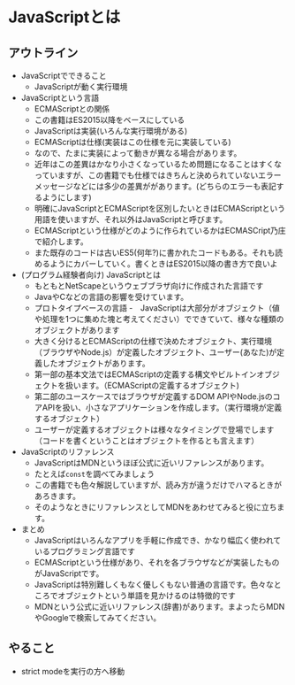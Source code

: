 # JavaScriptとは

## アウトライン

- JavaScriptでできること
    - JavaScriptが動く実行環境
- JavaScriptという言語 
    - ECMAScriptとの関係
    - この書籍はES2015以降をベースにしている
    - JavaScriptは実装(いろんな実行環境がある)
    - ECMAScriptは仕様(実装はこの仕様を元に実装している)
    - なので、たまに実装によって動きが異なる場合があります。
    - 近年はこの差異はかなり小さくなっているため問題になることはすくなっていますが、この書籍でも仕様ではきちんと決められていないエラーメッセージなどには多少の差異ががあります。(どちらのエラーも表記するようにします)
    - 明確にJavaScriptとECMAScriptを区別したいときはECMAScriptという用語を使いますが、それ以外はJavaScriptと呼びます。
    - ECMAScriptという仕様がどのように作られているかはECMASCript乃庄で紹介します。
    - また既存のコードは古いES5(何年?)に書かれたコードもある。それも読めるようにカバーしていく。書くときはES2015以降の書き方で良いよ
- (プログラム経験者向け) JavaScriptとは
    - もともとNetScapeというウェブブラザ向けに作成された言語です
    - JavaやCなどの言語の影響を受けています。
    - プロトタイプベースの言語
    -　JavaScriptは大部分がオブジェクト（値や処理を1つに集めた塊と考えてください）でできていて、様々な種類のオブジェクトがあります
    - 大きく分けるとECMAScriptの仕様で決めたオブジェクト、実行環境（ブラウザやNode.js）が定義したオブジェクト、ユーザー(あなた)が定義したオブジェクトがあります。
    - 第一部の基本文法ではECMAScriptの定義する構文やビルトインオブジェクトを扱います。（ECMAScriptの定義するオブジェクト)
    - 第二部のユースケースではブラウザが定義するDOM APIやNode.jsのコアAPIを扱い、小さなアプリケーションを作成します。（実行環境が定義するオブジェクト）
    - ユーザーが定義するオブジェクトは様々なタイミングで登場でします（コードを書くということはオブジェクトを作るとも言えます）
- JavaScriptのリファレンス
    - JavaScriptはMDNというほぼ公式に近いリファレンスがあります。
    - たとえば`const`を調べてみましょう
    - この書籍でも色々解説していますが、読み方が違うだけでハマるときがあろきます。
    - そのようなときにリファレンスとしてMDNをあわせてみると役に立ちます。
- まとめ
    - JavaScriptはいろんなアプリを手軽に作成でき、かなり幅広く使われているプログラミング言語です
    - ECMAScriptという仕様があり、それを各ブラウザなどが実装したものがJavaScriptです。
    - JavaScriptは特別難しくもなく優しくもない普通の言語です。色々なところでオブジェクトという単語を見かけるのは特徴的です
    - MDNという公式に近いリファレンス(辞書)があります。まよったらMDNやGoogleで検索してみてください。

## やること

- strict modeを実行の方へ移動